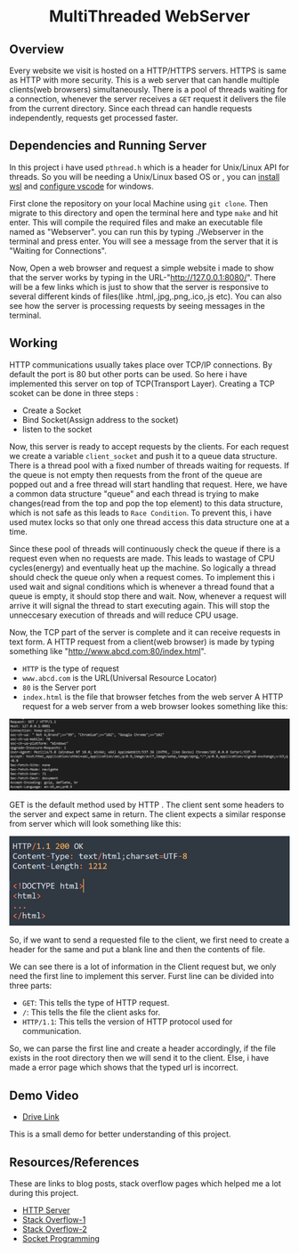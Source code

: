 <h1 align="center">MultiThreaded WebServer</h1>

## Overview
Every website we visit is hosted on a HTTP/HTTPS servers. HTTPS is same as HTTP with more security. This is a web server that can handle multiple clients(web browsers) simultaneously. There is a pool of threads waiting for a connection, whenever the server receives a `GET` request it delivers the file from the current directory. Since each thread can handle requests independently, requests get processed faster.

## Dependencies and Running Server
In this project i have used `pthread.h` which is a header for Unix/Linux API for threads. So you will be needing a Unix/Linux based OS or , you can [install wsl](https://docs.microsoft.com/en-us/windows/wsl/install) and [configure vscode](https://code.visualstudio.com/docs/cpp/config-wsl) for windows.

First clone the repository on your local Machine using `git clone`. Then migrate to this directory and open the terminal here and type `make` and hit enter. This will compile the required files and make an executable file named as "Webserver". you can run this by typing ./Webserver in the terminal and press enter. You will see a message from the server that it is "Waiting for Connections".

Now, Open a web browser and request a simple website i made to show that the server works by typing in the URL-"http://127.0.0.1:8080/". There will be a few links which is just to show that the server is responsive to several different kinds of files(like .html,.jpg,.png,.ico,.js etc). You can also see how the server is processing requests by seeing messages in the terminal.

## Working

HTTP communications usually takes place over TCP/IP connections. By default the port is 80 but other ports can be used. So here i have implemented this server on top of TCP(Transport Layer). Creating a TCP scoket can be done in three steps :
 - Create a Socket
 - Bind Socket(Assign address to the socket)
 - listen to the socket

Now, this server is ready to accept requests by the clients. For each request we create a variable `client_socket` and push it to a queue data structure. There is a thread pool with a fixed number of threads waiting for requests. If the queue is not empty then requests from the front of the queue are popped out and a free thread will start handling that request. Here, we have a common data structure "queue" and each thread is trying to make changes(read from the top and pop the top element) to this data structure, which is not safe as this leads to `Race Condition`. To prevent this, i have used mutex locks so that only one thread access this data structure one at a time.

Since these pool of threads will continuously check the queue if there is a request even when no requests are made. This leads to wastage of CPU cycles(energy) and eventually heat up the machine. So logically a thread should check the queue only when a request comes. To implement this i used wait and signal conditions which is whenever a thread found that a queue is empty, it should stop there and wait. Now, whenever a request will arrive it will signal the thread to start executing again. This will stop the unneccesary execution of threads and will reduce CPU usage.

Now, the TCP part of the server is complete and it can receive requests in text form. A HTTP request from a client(web browser) is made by typing something like "http://www.abcd.com:80/index.html".
 - `HTTP` is the type of request
 - `www.abcd.com` is the URL(Universal Resource Locator)
 - `80` is the Server port
 - `index.html` is the file that browser fetches from the web server
 A HTTP request for a web server from a web browser lookes something like this:

<p align="center"><img src="img/client.png" hieght="200" alt="Client's Request" /></p>

 GET is the default method used by HTTP . The client sent some headers to the server and expect same in return. The client expects a similar response from server which will look something like this:

<p align="center"><img src="img/Response.png" hieght="200" alt="Server Response" /></p>

So, if we want to send a requested file to the client, we first need to create a header for the same and put a blank line and then the contents of file.

We can see there is a lot of information in the Client request but, we only need the first line to implement this server. Furst line can be divided into three parts:
- `GET`: This tells the type of HTTP request.
- `/`: This tells the file the client asks for.
- `HTTP/1.1`: This tells the version of HTTP protocol used for communication.

So, we can parse the first line and create a header accordingly, if the file exists in the root directory then we will send it to the client. Else, i have made a error page which shows that the typed url is incorrect.

## Demo Video

- [Drive Link](https://drive.google.com/file/d/1aoKskz2BUXBRiEaAuh1nrMaeUpFX_xeA/view?usp=sharing)

This is a small demo for better understanding of this project.
## Resources/References

These are links to blog posts, stack overflow pages which helped me a lot during this project.
- [HTTP Server](https://medium.com/from-the-scratch/http-server-what-do-you-need-to-know-to-build-a-simple-http-server-from-scratch-d1ef8945e4fa)
- [Stack Overflow-1](https://stackoverflow.com/questions/57113647/launching-threads-cause-segmentation-fault-on-pointer-initialization)
- [Stack Overflow-2](https://stackoverflow.com/questions/13739245/creating-a-standard-queue-of-pointers-in-c#:~:text=If%20you%20do%20not%20expose,that's%20the%20messier%20on%20collections.)
- [Socket Programming](https://www.geeksforgeeks.org/socket-programming-cc/)